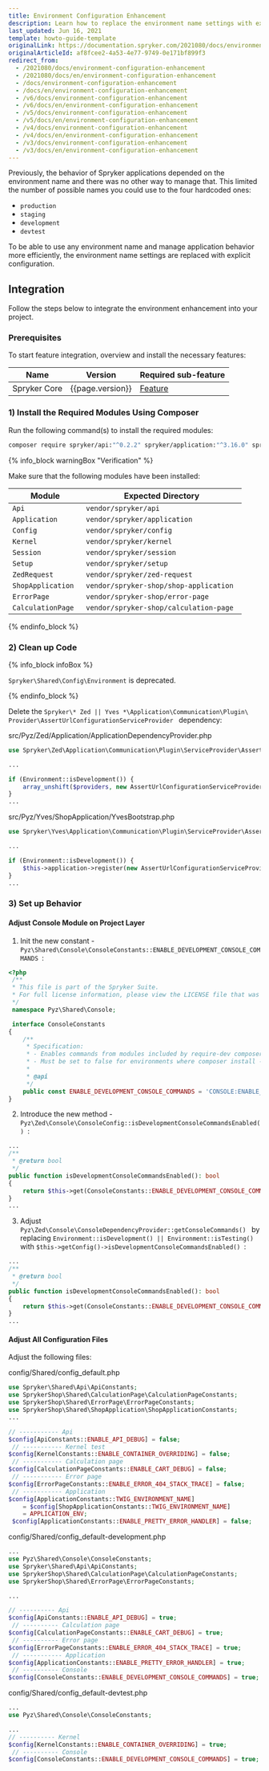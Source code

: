 ```yaml
---
title: Environment Configuration Enhancement
description: Learn how to replace the environment name settings with explicit configuration.
last_updated: Jun 16, 2021
template: howto-guide-template
originalLink: https://documentation.spryker.com/2021080/docs/environment-configuration-enhancement
originalArticleId: af8fcee2-4a53-4e77-9749-0e171bf899f3
redirect_from:
  - /2021080/docs/environment-configuration-enhancement
  - /2021080/docs/en/environment-configuration-enhancement
  - /docs/environment-configuration-enhancement
  - /docs/en/environment-configuration-enhancement
  - /v6/docs/environment-configuration-enhancement
  - /v6/docs/en/environment-configuration-enhancement
  - /v5/docs/environment-configuration-enhancement
  - /v5/docs/en/environment-configuration-enhancement
  - /v4/docs/environment-configuration-enhancement
  - /v4/docs/en/environment-configuration-enhancement
  - /v3/docs/environment-configuration-enhancement
  - /v3/docs/en/environment-configuration-enhancement
---
```


Previously, the behavior of Spryker applications depended on the environment name and there was no other way to manage that.  This limited the number of possible names you could use to the four hardcoded ones:

* `production`
* `staging`
* `development`
* `devtest`

To be able to use any environment name and manage application behavior more efficiently, the environment name settings are replaced with explicit configuration.

## Integration
Follow the steps below to integrate the environment enhancement into your project.

### Prerequisites

To start feature integration, overview and install the necessary features:

| Name | Version | Required sub-feature |
| --- | --- | --- |
| Spryker Core | {{page.version}} | [Feature](/docs/scos/dev/feature-integration-guides/{{site.version}}/spryker-core-feature-integration.html) |

### 1) Install the Required Modules Using Composer

Run the following command(s) to install the required modules:

```bash
composer require spryker/api:"^0.2.2" spryker/application:"^3.16.0" spryker/config:"^3.2.0" spryker/kernel:"^3.35.0" spryker/session:"^4.4.0" spryker/setup:"^4.3.0" spryker/zed-request:"^3.8.0" spryker-shop/shop-application:"^1.6.0" spryker-shop/error-page:"^1.2.0" spryker-shop/calculation-page:"^1.1.0"--update-with-dependencies
```

{% info_block warningBox "Verification" %}

Make sure that the following modules have been installed:

| Module | Expected Directory |
| --- | --- |
|  `Api ` |  `vendor/spryker/api ` |
|  `Application ` |  `vendor/spryker/application ` |
|  `Config ` |  `vendor/spryker/config ` |
|  `Kernel ` |  `vendor/spryker/kernel ` |
|  `Session ` |  `vendor/spryker/session ` |
|  `Setup ` |  `vendor/spryker/setup ` |
|  `ZedRequest ` |  `vendor/spryker/zed-request ` |
|  `ShopApplication ` |  `vendor/spryker-shop/shop-application ` |
|  `ErrorPage ` |  `vendor/spryker-shop/error-page ` |
|  `CalculationPage ` |  `vendor/spryker-shop/calculation-page ` |

{% endinfo_block %}


### 2) Clean up Code

{% info_block infoBox %}

`Spryker\Shared\Config\Environment` is deprecated.

{% endinfo_block %}

Delete the  `Spryker\* Zed || Yves *\Application\Communication\Plugin\
Provider\AssertUrlConfigurationServiceProvider ` dependency:

src/Pyz/Zed/Application/ApplicationDependencyProvider.php

```php
use Spryker\Zed\Application\Communication\Plugin\ServiceProvider\AssertUrlConfigurationServiceProvider;

...

if (Environment::isDevelopment()) {
    array_unshift($providers, new AssertUrlConfigurationServiceProvider());    
}
...
```

src/Pyz/Yves/ShopApplication/YvesBootstrap.php

```php
use Spryker\Yves\Application\Communication\Plugin\ServiceProvider\AssertUrlConfigurationServiceProvider;

...

if (Environment::isDevelopment()) {
    $this->application->register(new AssertUrlConfigurationServiceProvider());   
}
...
```

### 3) Set up Behavior

#### Adjust Console Module on Project Layer

1. Init the new constant -  `Pyz\Shared\Console\ConsoleConstants::ENABLE_DEVELOPMENT_CONSOLE_COMMANDS `:

```php
<?php
 /**
 * This file is part of the Spryker Suite.
 * For full license information, please view the LICENSE file that was distributed with this source code.
 */
 namespace Pyz\Shared\Console;

 interface ConsoleConstants
{
    /**
     * Specification:
     * - Enables commands from modules included by require-dev composer section.
     * - Must be set to false for environments where composer install --no-dev is performed.
     *
     * @api
     */
    public const ENABLE_DEVELOPMENT_CONSOLE_COMMANDS = 'CONSOLE:ENABLE_DEVELOPMENT_CONSOLE_COMMANDS';
}
```
2. Introduce the new method -  `Pyz\Zed\Console\ConsoleConfig::isDevelopmentConsoleCommandsEnabled() `:

```php
...
/**
 * @return bool
 */
public function isDevelopmentConsoleCommandsEnabled(): bool
{
    return $this->get(ConsoleConstants::ENABLE_DEVELOPMENT_CONSOLE_COMMANDS, false);
}
...
```
3. Adjust  `Pyz\Zed\Console\ConsoleDependencyProvider::getConsoleCommands() ` by replacing  `Environment::isDevelopment() || Environment::isTesting() ` with  `$this->getConfig()->isDevelopmentConsoleCommandsEnabled() `:

```php
...
/**
 * @return bool
 */
public function isDevelopmentConsoleCommandsEnabled(): bool
{
    return $this->get(ConsoleConstants::ENABLE_DEVELOPMENT_CONSOLE_COMMANDS, false);
}
...
```

#### Adjust All Configuration Files

Adjust the following files:

config/Shared/config_default.php

```php
use Spryker\Shared\Api\ApiConstants;
use SprykerShop\Shared\CalculationPage\CalculationPageConstants;
use SprykerShop\Shared\ErrorPage\ErrorPageConstants;
use SprykerShop\Shared\ShopApplication\ShopApplicationConstants;
...

// ----------- Api
$config[ApiConstants::ENABLE_API_DEBUG] = false;
 // ----------- Kernel test
$config[KernelConstants::ENABLE_CONTAINER_OVERRIDING] = false;
 // ----------- Calculation page
$config[CalculationPageConstants::ENABLE_CART_DEBUG] = false;
 // ----------- Error page
$config[ErrorPageConstants::ENABLE_ERROR_404_STACK_TRACE] = false;
 // ----------- Application
$config[ApplicationConstants::TWIG_ENVIRONMENT_NAME]
    = $config[ShopApplicationConstants::TWIG_ENVIRONMENT_NAME]
    = APPLICATION_ENV;
 $config[ApplicationConstants::ENABLE_PRETTY_ERROR_HANDLER] = false;
```

config/Shared/config_default-development.php

```php
...
use Pyz\Shared\Console\ConsoleConstants;
use Spryker\Shared\Api\ApiConstants;
use SprykerShop\Shared\CalculationPage\CalculationPageConstants;
use SprykerShop\Shared\ErrorPage\ErrorPageConstants;

...

// ---------- Api
$config[ApiConstants::ENABLE_API_DEBUG] = true;
 // ---------- Calculation page
$config[CalculationPageConstants::ENABLE_CART_DEBUG] = true;
 // ---------- Error page
$config[ErrorPageConstants::ENABLE_ERROR_404_STACK_TRACE] = true;
 // ----------- Application
$config[ApplicationConstants::ENABLE_PRETTY_ERROR_HANDLER] = true;
 // ---------- Console
$config[ConsoleConstants::ENABLE_DEVELOPMENT_CONSOLE_COMMANDS] = true;
```

config/Shared/config_default-devtest.php

```php
...
use Pyz\Shared\Console\ConsoleConstants;

...
// ---------- Kernel
$config[KernelConstants::ENABLE_CONTAINER_OVERRIDING] = true;
 // ---------- Console
$config[ConsoleConstants::ENABLE_DEVELOPMENT_CONSOLE_COMMANDS] = true;
```

